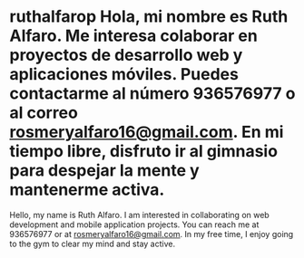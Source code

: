 # ruthalfarop Hola, mi nombre es Ruth Alfaro. Me interesa colaborar en proyectos de desarrollo web y aplicaciones móviles. Puedes contactarme al número 936576977 o al correo rosmeryalfaro16@gmail.com. En mi tiempo libre, disfruto ir al gimnasio para despejar la mente y mantenerme activa.
Hello, my name is Ruth Alfaro. I am interested in collaborating on web development and mobile application projects. You can reach me at 936576977 or at rosmeryalfaro16@gmail.com. In my free time, I enjoy going to the gym to clear my mind and stay active.
